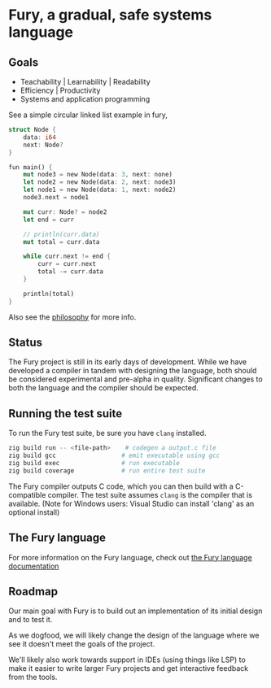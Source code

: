 # Fury, a gradual, safe systems language

## Goals

- Teachability | Learnability | Readability
- Efficiency | Productivity
- Systems and application programming

See a simple circular linked list example in fury,
```rs
struct Node {
    data: i64
    next: Node?
}

fun main() {
    mut node3 = new Node(data: 3, next: none)
    let node2 = new Node(data: 2, next: node3)
    let node1 = new Node(data: 1, next: node2)
    node3.next = node1

    mut curr: Node? = node2
    let end = curr

    // println(curr.data)
    mut total = curr.data

    while curr.next != end {
        curr = curr.next
        total -= curr.data
    }

    println(total)
}
```

Also see the [philosophy](docs/philosophy.md) for more info.

## Status

The Fury project is still in its early days of development. While we have developed a compiler in tandem with designing the language, both should be considered experimental and pre-alpha in quality. Significant changes to both the language and the compiler should be expected.

## Running the test suite

To run the Fury test suite, be sure you have `clang` installed.

```bash
zig build run -- <file-path>    # codegen a output.c file
zig build gcc                  # emit executable using gcc
zig build exec                 # run executable
zig build coverage             # run entire test suite
```

The Fury compiler outputs C code, which you can then build with a C-compatible compiler. The test suite assumes `clang` is the compiler that is available. (Note for Windows users: Visual Studio can install 'clang' as an optional install)

## The Fury language

For more information on the Fury language, check out [the Fury language documentation](docs/language.md)

## Roadmap

Our main goal with Fury is to build out an implementation of its initial design and to test it.

As we dogfood, we will likely change the design of the language where we see it doesn't meet the goals of the project.

We'll likely also work towards support in IDEs (using things like LSP) to make it easier to write larger Fury projects and get interactive feedback from the tools.
